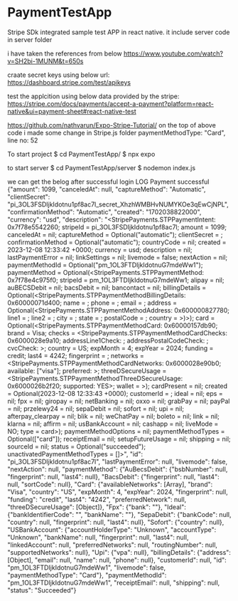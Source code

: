 # PaymentTestApp

Stripe SDk integrated sample test APP in react native.
it include server code in server folder

i have taken the references from below
https://www.youtube.com/watch?v=SH2bi-1MUNM&t=650s

craate secret keys using below url:
https://dashboard.stripe.com/test/apikeys

test the applcition using below data provided by the stripe:
https://stripe.com/docs/payments/accept-a-payment?platform=react-native&ui=payment-sheet#react-native-test

https://github.com/nathvarun/Expo-Stripe-Tutorial/
on the top of above code i made some change in Stripe.js folder 
paymentMethodType: "Card",
line no: 52

To start project 
$ cd PaymentTestApp/
$ npx expo   

to start server
$ cd PaymentTestApp/server
$ nodemon index.js  

we can get the belog after successful login
 LOG  Payment successful  {"amount": 1099, "canceledAt": null, "captureMethod": "Automatic", "clientSecret": "pi_3OL3FSDIjkIdotnu1pf8ac7l_secret_XhzhWMBHvNUMYKOe3qEwCjNPL", "confirmationMethod": "Automatic", "created": "1702038822000", "currency": "usd", "description": "<StripePayments.STPPaymentIntent: 0x7f78e5542260; stripeId = pi_3OL3FSDIjkIdotnu1pf8ac7l; amount = 1099; canceledAt = nil; captureMethod = Optional(\"automatic\"); clientSecret = <redacted>; confirmationMethod = Optional(\"automatic\"); countryCode = nil; created = 2023-12-08 12:33:42 +0000; currency = usd; description = nil; lastPaymentError = nil; linkSettings = nil; livemode = false; nextAction = nil; paymentMethodId = Optional(\"pm_1OL3FTDIjkIdotnuG7mdeWw1\"); paymentMethod = Optional(<StripePayments.STPPaymentMethod: 0x7f78e4c975f0; stripeId = pm_1OL3FTDIjkIdotnuG7mdeWw1; alipay = nil; auBECSDebit = nil; bacsDebit = nil; bancontact = nil; billingDetails = Optional(<StripePayments.STPPaymentMethodBillingDetails: 0x60000071d400; name = ; phone = ; email = ; address = Optional(<StripePayments.STPPaymentMethodAddress: 0x600000827780; line1 = ; line2 = ; city = ; state = ; postalCode = ; country = >)>); card = Optional(<StripePayments.STPPaymentMethodCard: 0x60000157db90; brand = Visa; checks = <StripePayments.STPPaymentMethodCardChecks: 0x6000028e9a10; addressLine1Check: ; addressPostalCodeCheck: ; cvcCheck: >; country = US; expMonth = 4; expYear = 2024; funding = credit; last4 = 4242; fingerprint = ; networks = <StripePayments.STPPaymentMethodCardNetworks: 0x6000028e90b0; available: [\"visa\"]; preferred: >; threeDSecureUsage = <StripePayments.STPPaymentMethodThreeDSecureUsage: 0x6000026b2f20; supported: YES>; wallet = >); cardPresent = nil; created = Optional(2023-12-08 12:33:43 +0000); customerId = ; ideal = nil; eps = nil; fpx = nil; giropay = nil; netBanking = nil; oxxo = nil; grabPay = nil; payPal = nil; przelewy24 = nil; sepaDebit = nil; sofort = nil; upi = nil; afterpay_clearpay = nil; blik = nil; weChatPay = nil; boleto = nil; link = nil; klarna = nil; affirm = nil; usBankAccount = nil; cashapp = nil; liveMode = NO; type = card>); paymentMethodOptions = nil; paymentMethodTypes = Optional([\"card\"]); receiptEmail = nil; setupFutureUsage = nil; shipping = nil; sourceId = nil; status = Optional(\"succeeded\"); unactivatedPaymentMethodTypes = []>", "id": "pi_3OL3FSDIjkIdotnu1pf8ac7l", "lastPaymentError": null, "livemode": false, "nextAction": null, "paymentMethod": {"AuBecsDebit": {"bsbNumber": null, "fingerprint": null, "last4": null}, "BacsDebit": {"fingerprint": null, "last4": null, "sortCode": null}, "Card": {"availableNetworks": [Array], "brand": "Visa", "country": "US", "expMonth": 4, "expYear": 2024, "fingerprint": null, "funding": "credit", "last4": "4242", "preferredNetwork": null, "threeDSecureUsage": [Object]}, "Fpx": {"bank": ""}, "Ideal": {"bankIdentifierCode": "", "bankName": ""}, "SepaDebit": {"bankCode": null, "country": null, "fingerprint": null, "last4": null}, "Sofort": {"country": null}, "USBankAccount": {"accountHolderType": "Unknown", "accountType": "Unknown", "bankName": null, "fingerprint": null, "last4": null, "linkedAccount": null, "preferredNetworks": null, "routingNumber": null, "supportedNetworks": null}, "Upi": {"vpa": null}, "billingDetails": {"address": [Object], "email": null, "name": null, "phone": null}, "customerId": null, "id": "pm_1OL3FTDIjkIdotnuG7mdeWw1", "livemode": false, "paymentMethodType": "Card"}, "paymentMethodId": "pm_1OL3FTDIjkIdotnuG7mdeWw1", "receiptEmail": null, "shipping": null, "status": "Succeeded"}
